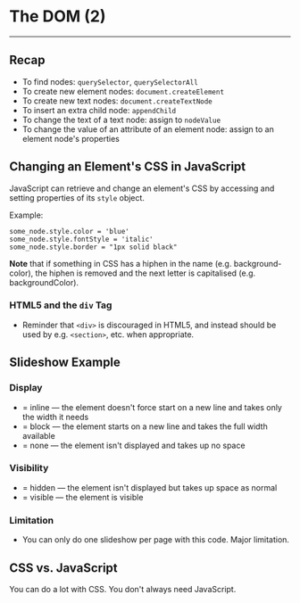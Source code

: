 # The DOM (2)

---

## Recap

* To find nodes: `querySelector`, `querySelectorAll`
* To create new element nodes: `document.createElement`
* To create new text nodes: `document.createTextNode`
* To insert an extra child node: `appendChild`
* To change the text of a text node: assign to `nodeValue`
* To change the value of an attribute of an element node: assign to an element node's properties

## Changing an Element's CSS in JavaScript

JavaScript can retrieve and change an element's CSS by accessing and setting properties of its `style` object.

Example:

	some_node.style.color = 'blue'
	some_node.style.fontStyle = 'italic'
	some_node.style.border = "1px solid black"

**Note** that if something in CSS has a hiphen in the name (e.g. background-color), the hiphen is removed and the next letter is capitalised (e.g. backgroundColor).

### HTML5 and the `div` Tag

* Reminder that `<div>` is discouraged in HTML5, and instead should be used by e.g. `<section>`, etc. when appropriate.

## Slideshow Example

### Display

* = inline — the element doesn't force start on a new line and takes only the width it needs
* = block — the element starts on a new line and takes the full width available
* = none — the element isn't displayed and takes up no space

### Visibility

* = hidden — the element isn't displayed but takes up space as normal
* = visible — the element is visible

### Limitation

* You can only do one slideshow per page with this code. Major limitation.

## CSS vs. JavaScript

You can do a lot with CSS. You don't always need JavaScript.

